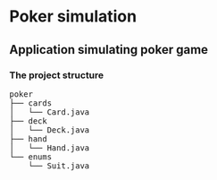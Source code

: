 # Poker simulation

## Application simulating poker game

### The project structure

<pre>
poker
├── cards
│   └── Card.java
├── deck
│   └── Deck.java
├── hand
│   └── Hand.java
└── enums
    └── Suit.java
</pre>
